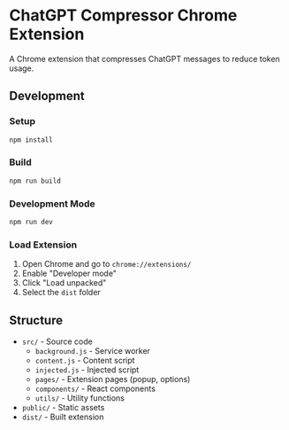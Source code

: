 # ChatGPT Compressor Chrome Extension

A Chrome extension that compresses ChatGPT messages to reduce token usage.

## Development

### Setup
```bash
npm install
```

### Build
```bash
npm run build
```

### Development Mode
```bash
npm run dev
```

### Load Extension
1. Open Chrome and go to `chrome://extensions/`
2. Enable "Developer mode"
3. Click "Load unpacked"
4. Select the `dist` folder

## Structure

- `src/` - Source code
  - `background.js` - Service worker
  - `content.js` - Content script
  - `injected.js` - Injected script
  - `pages/` - Extension pages (popup, options)
  - `components/` - React components
  - `utils/` - Utility functions
- `public/` - Static assets
- `dist/` - Built extension 